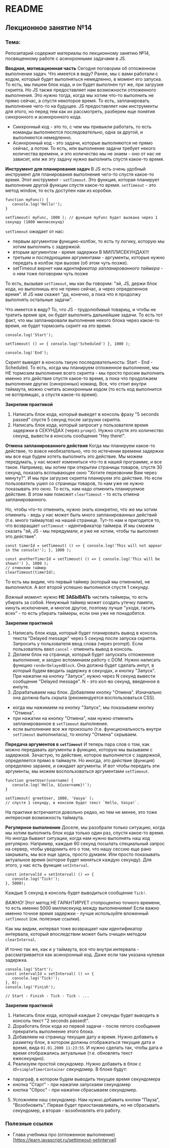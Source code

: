  # README

## Лекционное занятие №14

### Тема:

Репозитарий содержит материалы по лекционному занятию №14, посвященному работе с асинхронными задачами в JS.

**Вводная, мотивационная часть**
Cегодня поговорим об отложенном выполнении задач. Что имеется в виду? Ранее, мы с вами работали с кодом, который будет выполняться немедленно, в момент его запуска. То есть, мы пишем блок кода, и он будет выполнен тут же, при загрузке скрипта. Но JS также предоставляет нам возможности отложенного выполнения. Это нужно тогда, когда мы хотим что-то выполнить не прямо сейчас, а спустя некоторое время. То есть, запланировать выполнение чего-то на будущее. JS предоставляет нам инструменты для этого, но перед тем как их рассмотреть, разберем еще понятия синхронного и асинхронного кода.

 - Синхронный код - это то, с чем мы привыкли работать, то есть команды выполняются последовательно, одна за другой, и выполняются немедленно.
 - Асинхронный код - это задачи, которые выполняются не прямо сейчас, а потом. То есть, или выполнение задачи требует некого количества времени, и это количество мы не знаем - оно от нас не зависит, или же эту задачу нужно выполнить спустя какое-то время.

**Инструмент для планирования задач**
В JS есть очень удобный инструмент для планирования выполнения чего-то спустя какое-то время. Этот инструмент - `setTimeout`. Это функция, которая планирует выполнение другой функции спустя какое-то время. `setTimeout` - это метод window, то есть доступен нам из коробки.

```
function myFunc() {
   console.log('Hello!');
}

setTimeout( myFunc, 1000 ); // функция myFunc будет вызвана через 1 секунду (1000 миллисекунд)
```

`setTimeout` ожидает от нас:
 - первым аргументом функцию-колбэк, то есть ту логику, которую мы хотим выполнить с задержкой.
 - вторым аргументом - время задержки В МИЛЛИСЕКУНДАХ!!!
 - третьим и последующими аргументами - аргументы, которые нужно передать в колбэк при вызове (об этом чуть позже).
 - setTimeout вернет нам *идентификатор запланированного таймера* - о нем тоже поговорим чуть позже

То есть, вызывая `setTimeout`, мы как бы говорим: "эй, JS, держи блок кода, но выполнишь его не прямо сейчас, а через определенное время". И JS нам скажет "да, конечно, а пока что я продолжу выполнять остальные задачи".

Что имеется в виду? То, что JS - трудолюбивый товарищ, и чтобы не тратить время зря, он будет выполнять дальнейшие задачи. То есть тот факт, что мы запланировали выполнение некого блока через какое-то время, не будет тормозить скрипт на это время.

```
console.log('Start');

setTimeout( () => { console.log('Scheduled') }, 1000 );

console.log('End');
```

Скрипт выведет в консоль такую последовательность: Start - End - Scheduled. То есть, когда мы планируем отложенное выполнение, мы НЕ тормозим выполнение всего скрипта - мы просто просим выполнить именно это действие спустя какое-то время, а пока что продолжаем выполнение других (синхронных) команд. Все, что стоит внутри таймаута, можно считать асинхронным кодом (то есть код выполнится не вотпрямщас, а спустя какое-то время).

**Закрепим практикой**
1. Написать блок кода, который выведет в консоль фразу "5 seconds passed" спустя 5 секунд после загрузки скрипта.
2. Написать блок кода, который запросит у пользователя время задержки в СЕКУНДАХ (через `prompt`). Нужно спустя это количество секунд, вывести в консоль сообщение "Hey there!".

**Отмена запланированного действия**
Когда мы планируем какое-то действие, то вовсе необязательно, что по истечении времени задержки мы все еще будем хотеть выполнить это действие. Мы можем передумать, у нас может измениться что-то в нашей программе, и все такое. Например, мы хотим при открытии страницы товаров, спустя 30 секунд, показать всплывающее окно "Хотите перезвоним Вам через минуту?". И мы при загрузке скрипта планируем это действие. Но если пользователь ушел со страницы товаров, то нам уже не нужно показывать это окно. То есть, нам надо отменить планируемое действие. В этом нам поможет `clearTimeout` - то есть отмена запланированного.

Но, чтобы что-то отменить, нужно знать конкретно, что же мы хотим отменить - ведь у нас может быть много запланированных действий (т.е. много таймаутов) на нашей странице. Тут-то нам и пригодится то, что возвращает `setTimeout` - идентификатор таймера. И мы сможем сказать "эй, JS - мы передумали, и уже не хотим, чтобы ты выполнял это действие".

```
const timerId = setTimeout( () => { console.log('This will not appear in the console!'); }, 1000 );

const anotherTimerId = setTimeout( () => { console.log('This will be shown!') }, 1000 );
// отменяем таймер
clearTimeout(timerId);
```

То есть мы видим, что первый таймер (который мы отменили), не выполнился. А вот второй успешно выполнился спустя 1 секунду.

*Важный момент*: нужно **НЕ ЗАБЫВАТЬ** чистить таймеры, то есть убирать за собой. Ненужный таймер может создать утечку памяти, кинуть исключение, и многое другое, поэтому лучше "уходя, гасить всех" - то есть убирать таймеры, если они уже не понадобятся.

**Закрепим практикой**
1. Написать блок кода, который будет планировать вывод в консоль текста "Delayed message" через 5 секунд после запуска скрипта. Запросить у пользователя ввод слова (через prompt). Если пользователь ввел `cancel` - отменить вывод в консоль.
2. Делаем блок на странице, который будет запускать отложенное выполнение, и заодно вспоминаем работу с DOM. Нужно написать функцию `renderDelayedBlock`. Она должна будет сделать инпут, в который будем вводить задержку в секундах, и кнопку "Запуск". При нажатии на кнопку "Запуск", нужно через N секунд вывести сообщение "Delayed message". N - это кол-во секунд, введенное в инпуте.
3. Дорабатываем наш блок. Добавляем кнопку "Отмена". Изначально она должна быть скрыта (рекомендуется воспользоваться CSS).
 - когда мы нажимаем на кнопку "Запуск", мы показываем кнопку "Отмена".
 - при нажатии на кнопку "Отмена", нам нужно отменить запланированное в `setTimeout` выполнение.
 - если выполнение все же произошло (т.е. функциональность внутри `setTimeout` выполнилась), то кнопку "Отмена" скрываем.

**Передача аргументов в `setTimeout`**
И теперь пара слов о том, как можно передавать аргументы в функцию, которую мы вызываем с задержкой. Зачастую, то действие, которое выполняется с задержкой, определяется прямо в таймауте. Но иногда, это действие (функция) определено заранее, и ожидает аргументы. И вот чтобы передать эти аргументы, мы можем воспользоваться аргументами `setTimeout`.

```
function greetUser(username) {
   console.log(`Hello, ${username}!`);
}

setTimeout( greetUser, 1000, 'Vasya' );
// спустя 1 секунду, в консоли будет текст `Hello, Vasya!`.
```

На практике встречается довольно редко, но тем не менее, это тоже интересная возможность таймаута.

**Регулярное выполнение**
Доселе, мы разобрали только ситуацию, когда мы хотим выполнить блок кода только один раз, спустя какое-то время. Но иногда бывают ситуации, когда нам нужно выполнять наш код регулярно. Например, каждые 60 секунд посылать специальный запрос на сервер, чтобы уведомить его о том, что нашу сессию еще рано закрывать, мы все еще здесь, просто думаем. Или просто показывать актуальное время (которое будет меняться каждую секунду). Для этого, у нас есть функция `setInterval`.

```
const intervalId = setInterval( () => {
   console.log('Tick!');
}, 5000);
```

Каждые 5 секунд в консоль будет выводиться сообщение `Tick!`.

*ВАЖНО!* Этот метод НЕ ГАРАНТИРУЕТ стопроцентно точного времени, то есть именно 5000 миллисекунд между выполнениями! Если важно именно точное время задержки - лучше используйте вложенный `setTimeout` (см. полезные ссылки).

Как мы видим, интервал тоже возвращает нам идентификатор интервала, который впоследствии может быть очищен методом `clearInterval`.

И точно так же, как и у таймаута, все что внутри интервала - рассматривается как асинхронный код. Даже если там указана нулевая задержка.

```
console.log('Start');
const intervalId = setInterval( () => {
   console.log('Tick!');
}, 0);
console.log('Finish');

// Start - Finish - Tick - Tick - ...
```

**Закрепим практикой**
1. Написать блок кода, который каждые 2 секунды будет выводить в консоль текст "2 seconds passed!".
2. Доработать блок кода из первой задачи - после пятого сообщения прекратить выполнение этого блока.
3. Добавляем на страницу текущие дату и время. Нужно добавить в разметку блок, в котором должны отображаться текущие дата и время, вида `01.01.2000 11:23:55`. И нужно сделать так, чтобы дата и время отображались актуальные (т.е. обновлять текст ежесекундно).
4. Реализуем простой секундомер. Нужно добавить в блок с id=`simpleTimerContainer` секундомер. В блоке будут:
 - параграф, в котором будем выводить текущее время секундомера
 - кнопка "Старт" - при нажатии запускаем секундомер
 - кнопка "Сброс" - при нажатии сбрасываем секундомер.
5. Усложняем наш секундомер. Нам нужно добавить кнопки "Пауза", "Возобновить". Первая будет приостанавливать, но не сбрасывать секундомер, а вторая - возобновлять его работу.



### Полезные ссылки
 - Глава учебника про (отложенное выполнение)[https://learn.javascript.ru/settimeout-setinterval]